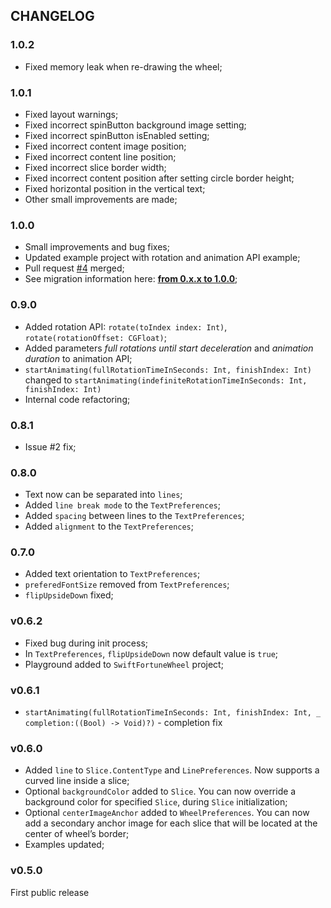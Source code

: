 ## CHANGELOG

### 1.0.2

- Fixed memory leak when re-drawing the wheel;

### 1.0.1

- Fixed layout warnings;
- Fixed incorrect spinButton background image setting;
- Fixed incorrect spinButton isEnabled setting;
- Fixed incorrect content image position;
- Fixed incorrect content line position;
- Fixed incorrect slice border width;
- Fixed incorrect content position after setting circle border height;
- Fixed horizontal position in the vertical text;
- Other small improvements are made;

### 1.0.0

- Small improvements and bug fixes;
- Updated example project with rotation and animation API example;
- Pull request [#4](https://github.com/sh-khashimov/SwiftFortuneWheel/pull/4) merged;
- See migration information here: [**from 0.x.x to 1.0.0**](Migrations/Migration_0_to_1.md);

### 0.9.0
- Added rotation API: `rotate(toIndex index: Int)`, `rotate(rotationOffset: CGFloat)`;
- Added parameters *full rotations until start deceleration* and *animation duration* to animation API;
- `startAnimating(fullRotationTimeInSeconds: Int, finishIndex: Int)` changed to `startAnimating(indefiniteRotationTimeInSeconds: Int, finishIndex: Int)`
- Internal code refactoring;

### 0.8.1
- Issue #2 fix;

### 0.8.0
- Text now can be separated into `lines`;
- Added `line break mode` to the `TextPreferences`;
- Added `spacing` between lines to the `TextPreferences`;
- Added `alignment` to the `TextPreferences`;

### 0.7.0
- Added text orientation to `TextPreferences`;
- `preferedFontSize` removed from `TextPreferences`;
- `flipUpsideDown` fixed;


### v0.6.2
- Fixed bug during init process;
- In `TextPreferences`, `flipUpsideDown` now default value is `true`;
- Playground added to `SwiftFortuneWheel` project;


### v0.6.1

- `startAnimating(fullRotationTimeInSeconds: Int, finishIndex: Int, _ completion:((Bool) -> Void)?)` - completion fix

### v0.6.0
- Added `line` to `Slice.ContentType` and `LinePreferences`. Now supports a curved line inside a slice;
- Optional `backgroundColor` added to `Slice`. You can now override a background color for specified `Slice`, during `Slice` initialization;
- Optional `centerImageAnchor` added to `WheelPreferences`. You can now add a secondary anchor image for each slice that will be located at the center of wheel’s border;
- Examples updated;

### v0.5.0

First public release
